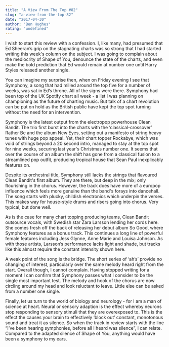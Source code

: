 ```yaml
---
title: "A View From The Top #82"
slug: "a-view-from-the-top-82"
date: "2017-04-30"
author: "Ben Hughes"
rating: "undefined"
---
```


I wish to start this review with a confession. I, like many, had presumed that Ed Sheeran’s grip on the stagnating charts was so strong that I had started writing this week's column on the subject. I was going to complain about the mediocrity of Shape of You, denounce the state of the charts, and even make the bold prediction that Ed would remain at number one until Harry Styles released another single.

You can imagine my surprise then, when on Friday evening I see that Symphony, a song that had milled around the top five for a number of weeks, was sat in Ed’s throne. All of the signs were there. Symphony had been top of the UK Spotify chart all week - a list I was planning on championing as the future of charting music. But talk of a chart revolution can be put on hold as the British public have kept the top spot turning without the need for an intervention.

Symphony is the latest output from the electropop powerhouse Clean Bandit. The trio first burst into the charts with the ‘classical-crossover’ Rather Be and the album New Eyes, setting out a manifesto of string heavy tunes with huge pop appeal. Yet, their chart topper Rockabye, which was void of strings beyond a 20 second intro, managed to stay at the top spot for nine weeks, securing last year's Christmas number one. It seems that over the course of an album the shift has gone from a classical fusion to a streamlined pop outfit, producing tropical house that Sean Paul inexplicably features on.

Despite its orchestral title, Symphony still lacks the strings that flavoured Clean Bandit's first album. They are there, but deep in the mix; only flourishing in the chorus. However, the track does have more of a europop influence which feels more genuine than the band's forays into dancehall. The song starts with plucky, childish electronics which underpin the verses. This makes way for house-style drums and risers going into chorus. Very typical, but done well.

As is the case for many chart topping producing teams, Clean Bandit outsource vocals, with Swedish star Zara Larsson lending her cords here. She comes fresh off the back of releasing her debut album So Good, where Symphony features as a bonus track. This continues a long line of powerful female features including Jess Glynne, Anne Marie and Louisa Johnson. As with those artists, Larsson’s performance lacks light and shade, but tracks like this almost require the constant intensity shown here.

A weak point of the song is the bridge. The short series of ‘ah’s’ provide no changing of interest, particularly over the same melody heard right from the start. Overall though, I cannot complain. Having stopped writing for a moment I can confirm that Symphony passes what I consider to be the single most important test. The melody and hook of the chorus are now circling around my head and look reluctant to leave. Little else can be asked from a number one single.

  
Finally, let us turn to the world of biology and neurology - for I am a man of science at heart. Neural or sensory adaption is the effect whereby neurons stop responding to sensory stimuli that they are overexposed to. This is the effect the causes your brain to effectively ‘block out’ constant, monotonous sound and treat it as silence. So when the track in review starts with the line “I’ve been hearing symphonies, before all I heard was silence”, I can relate. Compared to the adapted silence of Shape of You, anything would have been a symphony to my ears.
